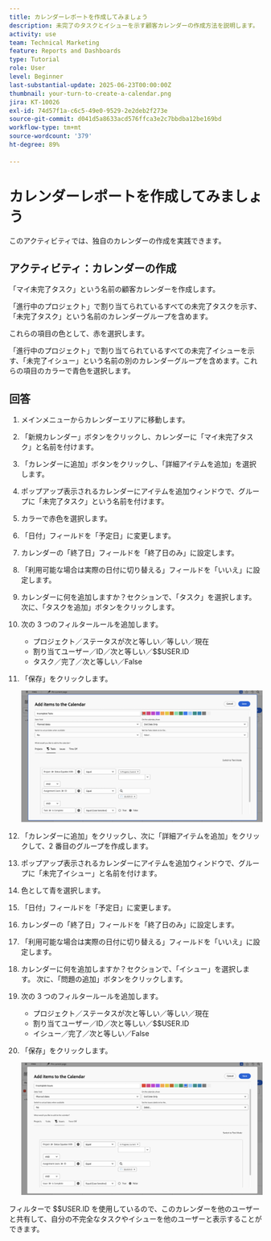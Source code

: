 ```yaml
---
title: カレンダーレポートを作成してみましょう
description: 未完了のタスクとイシューを示す顧客カレンダーの作成方法を説明します。
activity: use
team: Technical Marketing
feature: Reports and Dashboards
type: Tutorial
role: User
level: Beginner
last-substantial-update: 2025-06-23T00:00:00Z
thumbnail: your-turn-to-create-a-calendar.png
jira: KT-10026
exl-id: 74d57f1a-c6c5-49e0-9529-2e2deb2f273e
source-git-commit: d041d5a8633acd576ffca3e2c7bbdba12be169bd
workflow-type: tm+mt
source-wordcount: '379'
ht-degree: 89%

---
```


# カレンダーレポートを作成してみましょう

このアクティビティでは、独自のカレンダーの作成を実践できます。

## アクティビティ：カレンダーの作成

「マイ未完了タスク」という名前の顧客カレンダーを作成します。

「進行中のプロジェクト」で割り当てられているすべての未完了タスクを示す、「未完了タスク」という名前のカレンダーグループを含めます。

これらの項目の色として、赤を選択します。

「進行中のプロジェクト」で割り当てられているすべての未完了イシューを示す、「未完了イシュー」という名前の別のカレンダーグループを含めます。これらの項目のカラーで青色を選択します。

## 回答

1. メインメニューからカレンダーエリアに移動します。
1. 「新規カレンダー」ボタンをクリックし、カレンダーに「マイ未完了タスク」と名前を付けます。
1. 「カレンダーに追加」ボタンをクリックし、「詳細アイテムを追加」を選択します。
1. ポップアップ表示されるカレンダーにアイテムを追加ウィンドウで、グループに「未完了タスク」という名前を付けます。
1. カラーで赤色を選択します。
1. 「日付」フィールドを「予定日」に変更します。
1. カレンダーの「終了日」フィールドを「終了日のみ」に設定します。
1. 「利用可能な場合は実際の日付に切り替える」フィールドを「いいえ」に設定します。
1. カレンダーに何を追加しますか？セクションで、「タスク」を選択します。 次に、「タスクを追加」ボタンをクリックします。
1. 次の 3 つのフィルタールールを追加します。

   * プロジェクト／ステータスが次と等しい／等しい／現在
   * 割り当てユーザー／ID／次と等しい／$$USER.ID
   * タスク／完了／次と等しい／False

1. 「保存」をクリックします。

   ![カレンダーに項目を追加する画面の画像](assets/calendar-activity-1.png)

1. 「カレンダーに追加」をクリックし、次に「詳細アイテムを追加」をクリックして、2 番目のグループを作成します。
1. ポップアップ表示されるカレンダーにアイテムを追加ウィンドウで、グループに「未完了イシュー」と名前を付けます。
1. 色として青を選択します。
1. 「日付」フィールドを「予定日」に変更します。
1. カレンダーの「終了日」フィールドを「終了日のみ」に設定します。
1. 「利用可能な場合は実際の日付に切り替える」フィールドを「いいえ」に設定します。
1. カレンダーに何を追加しますか？セクションで、「イシュー」を選択します。 次に、「問題の追加」ボタンをクリックします。
1. 次の 3 つのフィルタールールを追加します。

   * プロジェクト／ステータスが次と等しい／等しい／現在
   * 割り当てユーザー／ID／次と等しい／$$USER.ID
   * イシュー／完了／次と等しい／False

1. 「保存」をクリックします。

   ![カレンダーに項目を追加する画面の画像](assets/calendar-activity-2.png)

フィルターで $$USER.ID を使用しているので、このカレンダーを他のユーザーと共有して、自分の不完全なタスクやイシューを他のユーザーと表示することができます。
